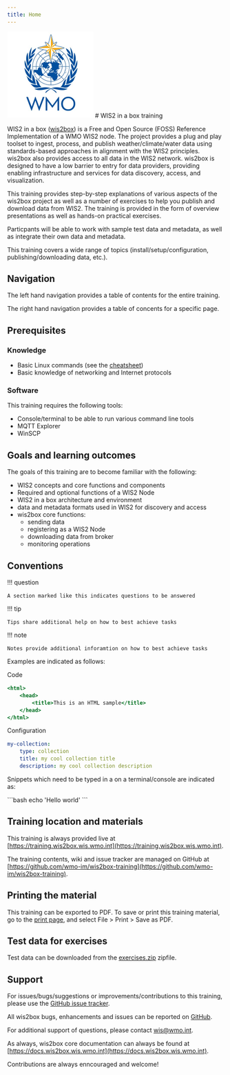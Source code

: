 ```yaml
---
title: Home
---
```


<img alt="WMO logo" src="assets/img/wmo-logo.png" width="200">
# WIS2 in a box training

WIS2 in a box ([wis2box](https://docs.wis2box.wis.wmo.int)) is a Free and Open Source (FOSS) Reference Implementation of a WMO WIS2 node. The project provides a plug and play toolset to ingest, process, and publish weather/climate/water data using standards-based approaches in alignment with the WIS2 principles. wis2box also provides access to all data in the WIS2 network. wis2box is designed to have a low barrier to entry for data providers, providing enabling infrastructure and services for data discovery, access, and visualization.

This training provides step-by-step explanations of various aspects of the wis2box project as well as a number of exercises
to help you publish and download data from WIS2.  The training is provided in the form of overview presentations as well as
hands-on practical exercises.

Particpants will be able to work with sample test data and metadata, as well as integrate their own data and metadata.

This training covers a wide range of topics (install/setup/configuration, publishing/downloading data, etc.).

## Navigation

The left hand navigation provides a table of contents for the entire training.

The right hand navigation provides a table of concents for a specific page.

## Prerequisites

### Knowledge

- Basic Linux commands (see the [cheatsheet](cheatsheets/linux.md))
- Basic knowledge of networking and Internet protocols

### Software

This training requires the following tools:

- Console/terminal to be able to run various command line tools
- MQTT Explorer
- WinSCP

## Goals and learning outcomes

The goals of this training are to become familiar with the following:

- WIS2 concepts and core functions and components
- Required and optional functions of a WIS2 Node
- WIS2 in a box architecture and environment
- data and metadata formats used in WIS2 for discovery and access
- wis2box core functions:
    - sending data
    - registering as a WIS2 Node
    - downloading data from broker
    - monitoring operations


## Conventions

!!! question

    A section marked like this indicates questions to be answered

!!! tip

    Tips share additional help on how to best achieve tasks

!!! note

    Notes provide additional inforamtion on how to best achieve tasks

Examples are indicated as follows:

Code
``` {.html linenums="1"}
<html>
    <head>
        <title>This is an HTML sample</title>
    </head>
</html>
```

Configuration
``` {.yaml linenums="1"}
my-collection:
    type: collection
    title: my cool collection title
    description: my cool collection description
```

Snippets which need to be typed in a on a terminal/console are indicated as:

<div class="termy">
```bash
echo 'Hello world'
```
</div>

## Training location and materials

This training is always provided live at [https://training.wis2box.wis.wmo.int](https://training.wis2box.wis.wmo.int).

The training contents, wiki and issue tracker are managed on GitHub at [https://github.com/wmo-im/wis2box-training](https://github.com/wmo-im/wis2box-training).

## Printing the material

This training can be exported to PDF.  To save or print this training material, go to the [print page](print_page), and select
File > Print > Save as PDF.

## Test data for exercises

Test data can be downloaded from the [exercises.zip](https://wmo-im.github.io/wis2box-training/exercises.zip) zipfile.


## Support

For issues/bugs/suggestions or improvements/contributions to this training, please use the [GitHub issue tracker](https://github.com/wmo-im/wis2box-training/issues).

All wis2box bugs, enhancements and issues can be reported on [GitHub](https://github.com/wmo-im/wis2box/issues).

For additional support of questions, please contact wis@wmo.int.

As always, wis2box core documentation can always be found at [https://docs.wis2box.wis.wmo.int](https://docs.wis2box.wis.wmo.int).

Contributions are always enncouraged and welcome!

